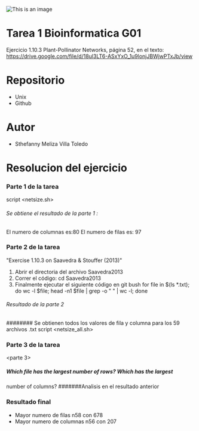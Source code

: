![This is an image](https://upload.wikimedia.org/wikipedia/commons/f/fc/Logo-ikiam-.png)
# Tarea 1 Bioinformatica G01
Ejercicio 1.10.3 Plant-Pollinator Networks, página 52, en el texto:
<https://drive.google.com/file/d/18ul3LT6-ASxYxO_1u9lonjJBWjwPTxJb/view>
# Repositorio
- Unix
- Github
# Autor
* Sthefanny Meliza Villa Toledo
# Resolucion del ejercicio
### Parte 1 de la tarea
script <netsize.sh>
###### Se obtiene el resultado de la parte 1 :
 El numero de columnas es:80
 El numero de filas es: 97
 ### Parte 2 de la tarea
"Exercise 1.10.3 on Saavedra & Stouffer (2013)"
1. Abrir el directoria del archivo Saavedra2013
2. Correr el código:
cd Saavedra2013
3. Finalmente ejecutar el siguiente código en git bush
for file in $(ls *.txt); do wc -l $file; head -n1 $file | grep -o " " | wc -l; done
###### Resultado de la parte 2
######## Se obtienen todos los valores de fila y columna para los 59 archivos .txt
script <netsize_all.sh>
### Parte 3 de la tarea
<parte 3>
##### Which file has the largest number of rows? Which has the largest
number of columns?
#######Analisis en el resultado anterior 
### Resultado final
* Mayor numero de filas n58 con 678 
* Mayor numero de columnas n56 con 207
